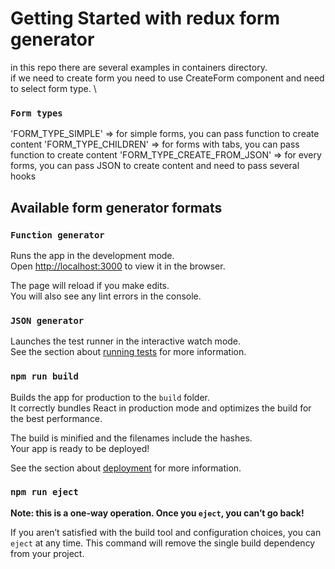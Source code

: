 # Getting Started with redux form generator

in this repo there are several examples in containers directory.\
if we need to create form you need to use CreateForm component and need to select form type. \

### `Form types`

'FORM_TYPE_SIMPLE'  => for simple forms, you can pass function to create content
'FORM_TYPE_CHILDREN' => for forms with tabs, you can pass function to create content
'FORM_TYPE_CREATE_FROM_JSON' => for every forms, you can pass JSON to create content and need to pass several hooks


## Available form generator formats

### `Function generator`

Runs the app in the development mode.\
Open [http://localhost:3000](http://localhost:3000) to view it in the browser.

The page will reload if you make edits.\
You will also see any lint errors in the console.

### `JSON generator`

Launches the test runner in the interactive watch mode.\
See the section about [running tests](https://facebook.github.io/create-react-app/docs/running-tests) for more information.

### `npm run build`

Builds the app for production to the `build` folder.\
It correctly bundles React in production mode and optimizes the build for the best performance.

The build is minified and the filenames include the hashes.\
Your app is ready to be deployed!

See the section about [deployment](https://facebook.github.io/create-react-app/docs/deployment) for more information.

### `npm run eject`

**Note: this is a one-way operation. Once you `eject`, you can’t go back!**

If you aren’t satisfied with the build tool and configuration choices, you can `eject` at any time. This command will remove the single build dependency from your project.